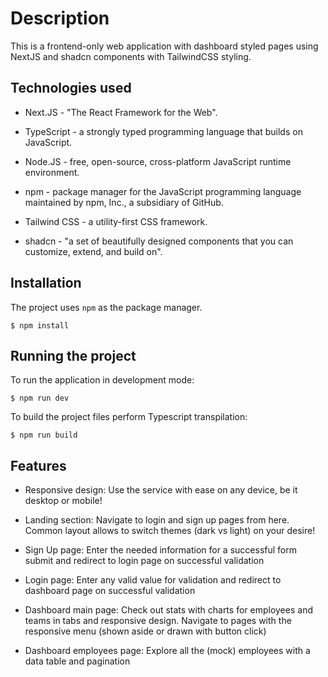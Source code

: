 # Description

This is a frontend-only web application with dashboard styled pages using NextJS and shadcn components with TailwindCSS styling.

## Technologies used

-   Next.JS - "The React Framework for the Web".

-   TypeScript - a strongly typed programming language that builds on JavaScript.

-   Node.JS - free, open-source, cross-platform JavaScript runtime environment.

-   npm - package manager for the JavaScript programming language maintained by npm, Inc., a subsidiary of GitHub.

-   Tailwind CSS - a utility-first CSS framework.

-   shadcn - "a set of beautifully designed components that you can customize, extend, and build on".

## Installation

The project uses `npm` as the package manager.

```shell
$ npm install
```

## Running the project

To run the application in development mode:

```shell
$ npm run dev
```

To build the project files perform Typescript transpilation:

```shell
$ npm run build
```

## Features

-	Responsive design: Use the service with ease on any device, be it desktop or mobile!

-	Landing section: Navigate to login and sign up pages from here. Common layout allows to switch themes (dark vs light) on your desire!

-	Sign Up page: Enter the needed information for a successful form submit and redirect to login page on successful validation

-	Login page: Enter any valid value for validation and redirect to dashboard page on successful validation

-	Dashboard main page: Check out stats with charts for employees and teams in tabs and responsive design. Navigate to pages with the responsive menu (shown aside or drawn with button click)

-	Dashboard employees page: Explore all the (mock) employees with a data table and pagination
